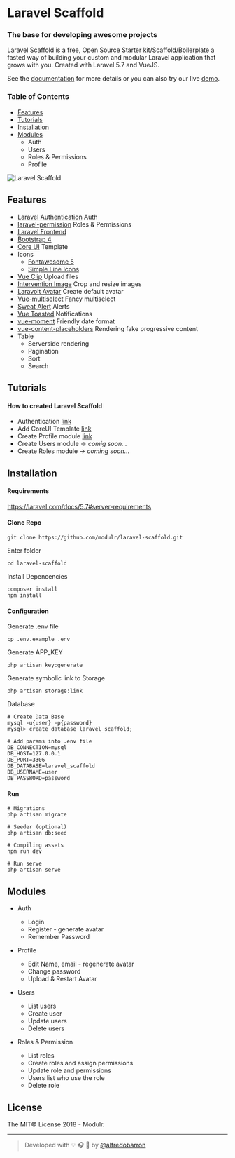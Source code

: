 # Laravel Scaffold

### The base for developing awesome projects

Laravel Scaffold is a free, Open Source Starter kit/Scaffold/Boilerplate a fasted way of building your custom and modular Laravel application that grows with you.
Created with Laravel 5.7 and VueJS.

See the [documentation](http://laravel-scaffold-docs.modulr.io) for more details or you can also try our live [demo](http://laravel-scaffold.modulr.io).


### Table of Contents

- [Features](#features)
- [Tutorials](#tutorials)
- [Installation](#installation)
- [Modules](#modules)
  - Auth
  - Users
  - Roles & Permissions
  - Profile


![Laravel Scaffold](https://laravel-scaffold-docs.modulr.io/_media/laravel-scaffold.jpg)


## Features

- [Laravel Authentication](https://laravel.com/docs/5.7/authentication) Auth
- [laravel-permission](https://github.com/spatie/laravel-permission) Roles & Permissions
- [Laravel Frontend](https://laravel.com/docs/5.7/frontend)
- [Bootstrap 4](https://getbootstrap.com/)
- [Core UI](https://coreui.io/) Template
- Icons
    - [Fontawesome 5](https://fontawesome.com/)
    - [Simple Line Icons](https://github.com/thesabbir/simple-line-icons)
- [Vue Clip](https://vueclip.adonisjs.com/) Upload files
- [Intervention Image](http://image.intervention.io/)  Crop and resize images
- [Laravolt Avatar](https://github.com/laravolt/avatar) Create default avatar
- [Vue-multiselect](https://vue-multiselect.js.org/) Fancy multiselect
- [Sweat Alert](https://sweetalert.js.org/) Alerts
- [Vue Toasted](https://shakee93.github.io/vue-toasted/) Notifications
- [vue-moment](https://github.com/brockpetrie/vue-moment#readme) Friendly date format
- [vue-content-placeholders](https://github.com/michalsnik/vue-content-placeholders) Rendering fake progressive content
- Table
    - Serverside rendering
    - Pagination
    - Sort
    - Search


## Tutorials

#### How to created Laravel Scaffold


- Authentication [link](https://link.medium.com/YsYZ4TJ1wR)
- Add CoreUI Template [link](https://link.medium.com/mlq1D5N1wR)
- Create Profile module [link](https://link.medium.com/e8EbuVR1wR)
- Create Users module -> _comig soon..._
- Create Roles module -> _coming soon..._



## Installation


#### Requirements

https://laravel.com/docs/5.7#server-requirements


#### Clone Repo

```
git clone https://github.com/modulr/laravel-scaffold.git
```

Enter folder
```
cd laravel-scaffold
```

Install Depencencies
```
composer install
npm install
```

#### Configuration

Generate .env file
```
cp .env.example .env
```

Generate APP_KEY
```
php artisan key:generate
```

Generate symbolic link to Storage
```
php artisan storage:link
```

Database

```
# Create Data Base
mysql -u{user} -p{password}
mysql> create database laravel_scaffold;
```

```
# Add params into .env file
DB_CONNECTION=mysql
DB_HOST=127.0.0.1
DB_PORT=3306
DB_DATABASE=laravel_scaffold
DB_USERNAME=user
DB_PASSWORD=password
```

#### Run

```
# Migrations
php artisan migrate

# Seeder (optional)
php artisan db:seed

# Compiling assets
npm run dev

# Run serve
php artisan serve
```


## Modules

- Auth
  - Login
  - Register - generate avatar
  - Remember Password

- Profile
  - Edit Name, email - regenerate avatar
  - Change password
  - Upload & Restart Avatar

- Users
    - List users
    - Create user
    - Update users
    - Delete users

- Roles & Permission
    - List roles
    - Create roles and assign permissions
    - Update role and permissions
    - Users list who use the role
    - Delete role


## License

The MIT© License 2018 - Modulr.

---

> Developed with :bulb: :headphones: :beer: by [@alfredobarron](https://github.com/alfredobarron)
